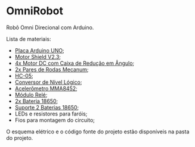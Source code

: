 # OmniRobot
Robô Omni Direcional com Arduino.

Lista de materiais:

 - [Placa Arduino UNO](https://www.robocore.net/placa-robocore/arduino-blackboard);
 - [Motor Shield V2.3](https://www.adafruit.com/product/1438);
 - [4x Motor DC com Caixa de Redução em Ângulo](https://www.robocore.net/motor-motoredutor/motor-dc-3-6v-com-caixa-de-reducao-em-angulo);
 - [2x Pares de Rodas Mecanum](https://pt.aliexpress.com/item/1005002828758272.html?gatewayAdapt=glo2bra&spm=a2g0o.9042311.0.0.1797b90adGpUuD);
 - [HC-05](https://www.robocore.net/bluetooth/modulo-bluetooth-hc-05);
 - [Conversor de Nível Lógico](https://www.robocore.net/regulador-de-tensao/conversor-de-nivel-logico);
 - [Acelerômetro MMA8452](https://pt.aliexpress.com/item/32255266928.html?spm=a2g0o.productlist.0.0.27b6686a2SILrH&algo_pvid=111559eb-b1dd-4394-822c-edab32430425&algo_exp_id=111559eb-b1dd-4394-822c-edab32430425-0&pdp_ext_f=%7B%22sku_id%22:%2252685792264%22%7D&pdp_pi=-1;24.09;-1;-1@salePrice;BRL;search-mainSearch);
 - [Módulo Relé](https://www.robocore.net/atuador-rele/modulo-rele);
 - [2x Bateria 18650](https://www.robocore.net/bateria/bateria-li-ion-18650-37v-2600mah);
 - [Suporte 2 Baterias 18650](https://www.robocore.net/bateria/suporte-para-2-baterias-li-ion-18650);
 - LEDs e resistores para faróis;
 - Fios para montagem do circuito;

O esquema elétrico e o código fonte do projeto estão disponíveis na pasta do projeto.
